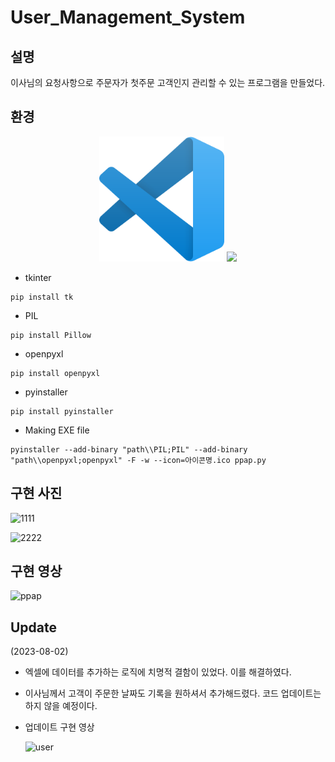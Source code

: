 # User_Management_System

## 설명
이사님의 요청사항으로 주문자가 첫주문 고객인지 관리할 수 있는 프로그램을 만들었다.

## 환경
<p align="center">
<img src="img/Visual_Studio_Code.png" width="200" height="200"/>
  
<img src="https://img.shields.io/badge/Visual Studio Code-3178C6?style=flat-for-the-badge&logo=visualstudio&logoColor=white"/>
</p>

- tkinter
```
pip install tk
```
- PIL
```
pip install Pillow
```
- openpyxl
```
pip install openpyxl
```
- pyinstaller
```
pip install pyinstaller
```
- Making EXE file
```
pyinstaller --add-binary "path\\PIL;PIL" --add-binary "path\\openpyxl;openpyxl" -F -w --icon=아이콘명.ico ppap.py
```
## 구현 사진
![1111](https://github.com/AF797/User_Management_System/assets/86837707/97aefc26-83f8-4020-9a06-8f9253893aff)

![2222](https://github.com/AF797/User_Management_System/assets/86837707/9a85f1fc-f325-4238-a869-78836d183347)

## 구현 영상
![ppap](https://github.com/AF797/User_Management_System/assets/86837707/97f04e4c-589e-42ba-be1e-7ff9c853878f)

## Update
(2023-08-02)
- 엑셀에 데이터를 추가하는 로직에 치명적 결함이 있었다. 이를 해결하였다.
- 이사님께서 고객이 주문한 날짜도 기록을 원하셔서 추가해드렸다. 코드 업데이트는 하지 않을 예정이다.

- 업데이트 구현 영상
  
  ![user](https://github.com/AF797/User_Management_System/assets/86837707/f0aea90f-cc90-4de6-b82d-d570474a56ed)
